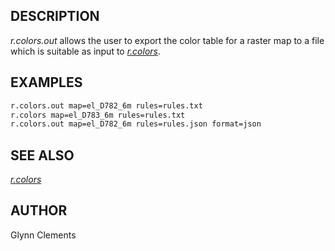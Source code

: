 ## DESCRIPTION

*r.colors.out* allows the user to export the color table for a raster
map to a file which is suitable as input to *[r.colors](r.colors.md)*.

## EXAMPLES

```bash
r.colors.out map=el_D782_6m rules=rules.txt
r.colors map=el_D783_6m rules=rules.txt
r.colors.out map=el_D782_6m rules=rules.json format=json
```

## SEE ALSO

*[r.colors](r.colors.md)*

## AUTHOR

Glynn Clements
